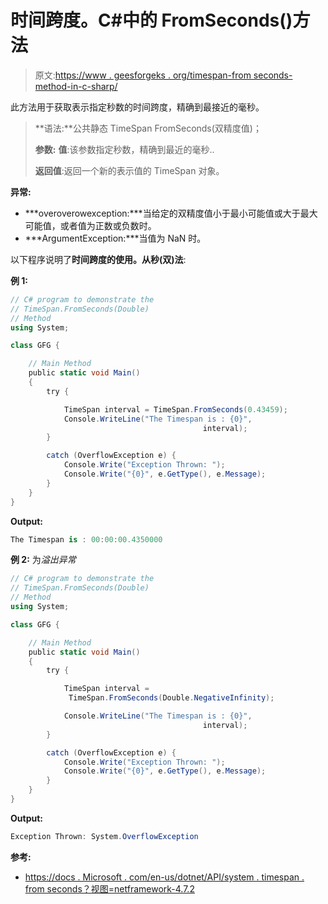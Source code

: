 # 时间跨度。C#中的 FromSeconds()方法

> 原文:[https://www . geesforgeks . org/timespan-from seconds-method-in-c-sharp/](https://www.geeksforgeeks.org/timespan-fromseconds-method-in-c-sharp/)

此方法用于获取表示指定秒数的时间跨度，精确到最接近的毫秒。

> **语法:**公共静态 TimeSpan FromSeconds(双精度值)；
> 
> **参数:**
> **值**:该参数指定秒数，精确到最近的毫秒..
> 
> **返回值**:返回一个新的表示值的 TimeSpan 对象。

**异常:**

*   ***overoverowexception:***当给定的双精度值小于最小可能值或大于最大可能值，或者值为正数或负数时。
*   ***ArgumentException:***当值为 NaN 时。

以下程序说明了**时间跨度的使用。从秒(双)法**:

**例 1:**

```cs
// C# program to demonstrate the
// TimeSpan.FromSeconds(Double)
// Method
using System;

class GFG {

    // Main Method
    public static void Main()
    {
        try {

            TimeSpan interval = TimeSpan.FromSeconds(0.43459);
            Console.WriteLine("The Timespan is : {0}",
                                           interval);
        }

        catch (OverflowException e) {
            Console.Write("Exception Thrown: ");
            Console.Write("{0}", e.GetType(), e.Message);
        }
    }
}
```

**Output:**

```cs
The Timespan is : 00:00:00.4350000

```

**例 2:** 为*溢出异常*

```cs
// C# program to demonstrate the
// TimeSpan.FromSeconds(Double) 
// Method
using System;

class GFG {

    // Main Method
    public static void Main()
    {
        try {

            TimeSpan interval = 
             TimeSpan.FromSeconds(Double.NegativeInfinity);

            Console.WriteLine("The Timespan is : {0}",
                                           interval);
        }

        catch (OverflowException e) {
            Console.Write("Exception Thrown: ");
            Console.Write("{0}", e.GetType(), e.Message);
        }
    }
}
```

**Output:**

```cs
Exception Thrown: System.OverflowException

```

**参考:**

*   [https://docs . Microsoft . com/en-us/dotnet/API/system . timespan . from seconds？视图=netframework-4.7.2](https://docs.microsoft.com/en-us/dotnet/api/system.timespan.fromseconds?view=netframework-4.7.2)